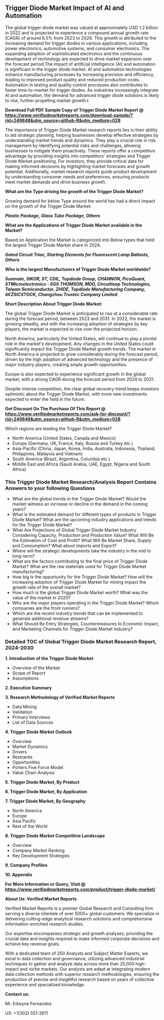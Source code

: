 <h2>Trigger Diode Market Impact of AI and Automation</h2>The global trigger diode market was valued at approximately USD 1.2 billion in 2022 and is projected to experience a compound annual growth rate (CAGR) of around 6.5% from 2023 to 2028. This growth is attributed to the increasing demand for trigger diodes in various applications, including power electronics, automotive systems, and consumer electronics. The expanding adoption of sophisticated electronics and the continuous development of technology are expected to drive market expansion over the forecast period.The impact of artificial intelligence (AI) and automation is significant in the trigger diode market. AI and automation technologies enhance manufacturing processes by increasing precision and efficiency, leading to improved product quality and reduced production costs. Automation in testing and quality control processes also contributes to faster time-to-market for trigger diodes. As industries increasingly integrate AI and automation, the demand for advanced trigger diode solutions is likely to rise, further propelling market growth.t</p><p id="" class=""><strong>Download Full PDF Sample Copy of Trigger Diode Market Report @ <a href="https://www.verifiedmarketreports.com/download-sample/?rid=249848&utm_source=github-R&utm_medium=028" target="_blank">https://www.verifiedmarketreports.com/download-sample/?rid=249848&utm_source=github-R&utm_medium=028</a></strong></p><p>The importance of&nbsp;Trigger Diode Market research reports lies in their ability to aid strategic planning, helping businesses develop effective strategies by understanding market trends and dynamics. They play a crucial role in risk management by identifying potential risks and challenges, allowing businesses to mitigate them proactively. These reports offer a competitive advantage by providing insights into competitors' strategies and Trigger Diode Market positioning. For investors, they provide critical data for making informed decisions by highlighting market forecasts and growth potential. Additionally, market research reports guide product development by understanding consumer needs and preferences, ensuring products meet market demands and drive business growth.</p><p><strong>What are the&nbsp;Type driving the growth of the Trigger Diode Market?</strong></p><p id="" class="">Growing demand for below Type around the world has had a direct impact on the growth of the Trigger Diode Market:</p><em><strong>Plastic Package, Glass Tube Package, Others</strong></em></p><strong>What are the&nbsp;Applications&nbsp;of Trigger Diode Market available in the Market?</strong></p><p id="" class="">Based on Application the Market is categorized into Below types that held the largest Trigger Diode Market share In 2024.</p><em><strong>Gated Circuit Triac, Starting Elements for Fluorescent Lamp Ballasts, Others</strong></em></p><strong>Who is the largest Manufacturers of Trigger Diode Market worldwide?</strong></p><p><em><strong>Sunmate, SIKOR, ST, CDIL, Topdiode Group, CHANNON, PicoQuant, STMicroelectronics - SGS THOMSON, MDD, Circuitloop Technologies, Taiwan Semiconductor, ZHIDE, Topdiode Manufacturing Company, â€ŽSICSTOCK, Changzhou Trustec Company Limited</strong></em></p><p id="" class=""><strong>Short Description About Trigger Diode Market:</strong></p><p>The global Trigger Diode Market is anticipated to rise at a considerable rate during the forecast period, between 2023 and 2031. In 2022, the market is growing steadily, and with the increasing adoption of strategies by key players, the market is expected to rise over the projected horizon.</p><p>North America, particularly the United States, will continue to play a pivotal role in the market's development. Any changes in the United States could significantly impact the Trigger Diode Market growth trends. The market in North America is projected to grow considerably during the forecast period, driven by the high adoption of advanced technology and the presence of major industry players, creating ample growth opportunities.</p><p>Europe is also expected to experience significant growth in the global market, with a strong CAGR during the forecast period from 2024 to 2031.</p><p>Despite intense competition, the clear global recovery trend keeps investors optimistic about the Trigger Diode Market, with more new investments expected to enter the field in the future.</p><p id="" class=""><strong>Get Discount On The Purchase Of This Report @ <a href="https://www.verifiedmarketreports.com/ask-for-discount/?rid=249848&utm_source=github-R&utm_medium=028" target="_blank">https://www.verifiedmarketreports.com/ask-for-discount/?rid=249848&utm_source=github-R&utm_medium=028</a></strong></p>Which regions are leading the Trigger Diode Market?</p><ul><li>North America (United States, Canada and Mexico)</li><li>Europe (Germany, UK, France, Italy, Russia and Turkey etc.)</li><li>Asia-Pacific (China, Japan, Korea, India, Australia, Indonesia, Thailand, Philippines, Malaysia and Vietnam)</li><li>South America (Brazil, Argentina, Columbia etc.)</li><li>Middle East and Africa (Saudi Arabia, UAE, Egypt, Nigeria and South Africa)</li></ul><h3 id="" class="">This Trigger Diode Market Research/Analysis Report Contains Answers to your following Questions</h3><ul><li>What are the global trends in the Trigger Diode Market? Would the market witness an increase or decline in the demand in the coming years?</li><li>What is the estimated demand for different types of products in Trigger Diode Market? What are the upcoming industry applications and trends for the Trigger Diode Market?</li><li>What Are Projections of Global Trigger Diode Market Industry Considering Capacity, Production and Production Value? What Will Be the Estimation of Cost and Profit? What Will Be Market Share, Supply and Consumption? What about imports and Export?</li><li>Where will the strategic developments take the industry in the mid to long-term?</li><li>What are the factors contributing to the final price of Trigger Diode Market? What are the raw materials used for Trigger Diode Market manufacturing?</li><li>How big is the opportunity for the Trigger Diode Market? How will the increasing adoption of Trigger Diode Market for mining impact the growth rate of the overall market?</li><li>How much is the global Trigger Diode Market worth? What was the value of the market In 2020?</li><li>Who are the major players operating in the Trigger Diode Market? Which companies are the front runners?</li><li>Which are the recent industry trends that can be implemented to generate additional revenue streams?</li><li>What Should Be Entry Strategies, Countermeasures to Economic Impact, and Marketing Channels for Trigger Diode Market Industry?</li></ul><h3 id="" class="">Detailed TOC of Global Trigger Diode Market Research Report, 2024-2030</h3><p id="" class=""><strong>1. Introduction of the Trigger Diode Market</strong></p><ul><li>Overview of the Market</li><li>Scope of Report</li><li>Assumptions</li></ul><p id="" class=""><strong>2. Executive Summary</strong></p><p id="" class=""><strong>3. Research Methodology of Verified Market Reports</strong></p><ul><li>Data Mining</li><li>Validation</li><li>Primary Interviews</li><li>List of Data Sources</li></ul><p id="" class=""><strong>4. Trigger Diode Market Outlook</strong></p><ul><li>Overview</li><li>Market Dynamics</li><li>Drivers</li><li>Restraints</li><li>Opportunities</li><li>Porters Five Force Model</li><li>Value Chain Analysis</li></ul><p id="" class=""><strong>5. Trigger Diode Market, By Product</strong></p><p id="" class=""><strong>6. Trigger Diode Market, By Application</strong></p><p id="" class=""><strong>7. Trigger Diode Market, By Geography</strong></p><ul><li>North America</li><li>Europe</li><li>Asia Pacific</li><li>Rest of the World</li></ul><p id="" class=""><strong>8. Trigger Diode Market Competitive Landscape</strong></p><ul><li>Overview</li><li>Company Market Ranking</li><li>Key Development Strategies</li></ul><p id="" class=""><strong>9. Company Profiles</strong></p><p id="" class=""><strong>10. Appendix</strong></p><p id="" class=""><strong>For More Information or Query, Visit @ <a href="https://www.verifiedmarketreports.com/product/trigger-diode-market/" target="_blank">https://www.verifiedmarketreports.com/product/trigger-diode-market/</a></strong></p><p id="" class=""><strong>About Us: Verified Market Reports</strong></p><p id="" class="">Verified Market Reports is a premier Global Research and Consulting firm serving a diverse clientele of over 5000+ global customers. We specialize in delivering cutting-edge analytical research solutions and comprehensive information-enriched research studies.</p><p id="" class="">Our expertise encompasses strategic and growth analyses, providing the crucial data and insights required to make informed corporate decisions and achieve key revenue goals.</p><p id="" class="">With a dedicated team of 250 Analysts and Subject Matter Experts, we excel in data collection and governance, utilizing advanced industrial techniques to gather and analyze data across more than 25,000 high-impact and niche markets. Our analysts are adept at integrating modern data collection methods with superior research methodologies, ensuring the production of precise and insightful research based on years of collective experience and specialized knowledge.</p><p id="" class=""><strong>Contact us:</strong></p><p id="" class="">Mr. Edwyne Fernandes</p><p id="" class="">US: +1(302) 551-2611</p>